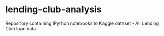 # lending-club-analysis
Repository containing IPython notebooks to Kaggle dataset - All Lending Club loan data
